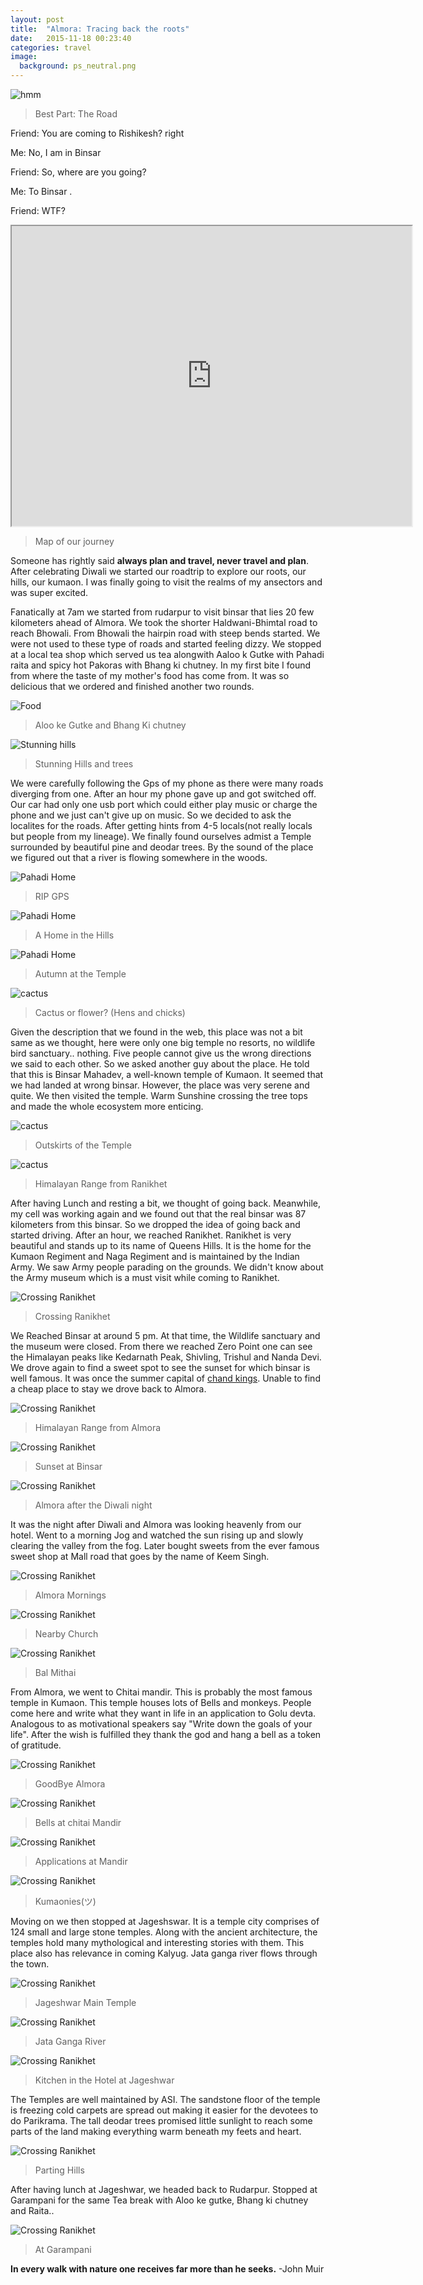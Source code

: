```yaml
---
layout: post
title:  "Almora: Tracing back the roots"
date:   2015-11-18 00:23:40
categories: travel
image:
  background: ps_neutral.png
---
```


<img src="http://i.imgur.com/gYWfPjR.jpg" alt="hmm">

>Best Part: The Road

Friend: You are coming to Rishikesh? right

Me: No, I am in Binsar

Friend: So, where are you going?

Me: To Binsar .

Friend: WTF?


<iframe src="https://www.google.com/maps/d/embed?mid=zzaMbFu8Ofc4.kaiF_LEkusIQ" width="640" height="480"></iframe>

>Map of our journey

Someone has rightly said **always plan and travel, never travel and plan**. After celebrating Diwali we started our roadtrip to explore our roots, our hills, our kumaon. I was finally going to visit the realms of my ansectors and was super excited. 

Fanatically at 7am we started from rudarpur to visit binsar that lies 20 few kilometers ahead of Almora. We took the shorter Haldwani-Bhimtal road to reach Bhowali. From Bhowali the hairpin road with steep bends started. We were not used to these type of roads and started feeling dizzy. We stopped at a local tea shop which served us tea alongwith Aaloo k Gutke with Pahadi raita and spicy hot Pakoras with Bhang ki chutney. In my first bite I found from where the taste of my mother's food has come from. It was so delicious that we ordered and finished another two rounds.

<img src="http://i.imgur.com/RiRhO8B.jpg" alt="Food">

>Aloo ke Gutke and Bhang Ki chutney

<img src="http://i.imgur.com/1pZfyuS.jpg" alt="Stunning hills">

>Stunning Hills and trees

We were carefully following the Gps of my phone as there were many roads diverging from one. After an hour my phone gave up and got switched off. Our car had only one usb port which could either play music or charge the phone and we just can't give up on music. So we decided to ask the localites for the roads. After getting hints from 4-5 locals(not really locals but people from my lineage). We finally found ourselves admist a Temple surrounded by beautiful pine and deodar trees. By the sound of the place we figured out that a river is flowing somewhere in the woods.

<img src="http://i.imgur.com/E99A3x3.jpg" alt="Pahadi Home">

>RIP GPS

<img src="http://i.imgur.com/y7uNaMj.jpg" alt="Pahadi Home">

>A Home in the Hills

<img src="http://i.imgur.com/qZRQMjG.jpg" alt="Pahadi Home">

>Autumn at the Temple

<img src="http://i.imgur.com/pZJjzLp.jpg" alt="cactus">

>Cactus or flower? (Hens and chicks)

Given the description that we found in the web, this place was not a bit same as we thought, here were only one big temple no resorts, no wildlife bird sanctuary.. nothing. Five people cannot give us the wrong directions we said to each other. So we asked another guy about the place. He told that this is Binsar Mahadev, a well-known temple of Kumaon. It seemed that we had landed at wrong binsar. However, the place was very serene and quite. We then visited the temple. Warm Sunshine crossing the tree tops and made the whole ecosystem more enticing. 

<img src="http://i.imgur.com/7LyWS1I.jpg" alt="cactus">

>Outskirts of the Temple

<img src="http://i.imgur.com/hBkRbJT.jpg" alt="cactus">

>Himalayan Range from Ranikhet

After having Lunch and resting a bit, we thought of going back. Meanwhile, my cell was working again and we found out that the real binsar was 87 kilometers from this binsar. So we dropped the idea of going back and started driving. After an hour, we reached Ranikhet. Ranikhet is very beautiful and stands up to its name of Queens Hills.    It is the home for the Kumaon Regiment and Naga Regiment and is maintained by the Indian Army. We saw Army people parading on the grounds. We didn't know about the Army museum which is a must visit while coming to Ranikhet.

<img src="http://i.imgur.com/wcjrbVU.jpg" alt="Crossing Ranikhet">

>Crossing Ranikhet

We Reached Binsar at around 5 pm. At that time, the Wildlife sanctuary and the museum were closed. From there we reached Zero Point one can see the Himalayan peaks like Kedarnath Peak, Shivling, Trishul and Nanda Devi.
We drove again to find a sweet spot to see the sunset for which binsar is well famous. It was once the summer capital of <a href="https://en.wikipedia.org/wiki/Chand_kings">chand kings</a>. Unable to find a cheap place to stay we drove back to Almora. 

<img src="http://i.imgur.com/XyAlg0u.jpg" alt="Crossing Ranikhet">

>Himalayan Range from Almora

<img src="http://i.imgur.com/lzBGAfp.jpg" alt="Crossing Ranikhet">

>Sunset at Binsar

<img src="http://i.imgur.com/nj277so.jpg" alt="Crossing Ranikhet">

>Almora after the Diwali night

It was the night after Diwali and Almora was looking heavenly from our hotel. Went to a morning Jog and watched the sun rising up and slowly clearing the valley from the fog. Later bought sweets from the ever famous sweet shop at Mall road that goes by the name of Keem Singh.

<img src="http://i.imgur.com/EpeGKJ7.jpg" alt="Crossing Ranikhet">

>Almora Mornings

<img src="http://i.imgur.com/CbbhwKT.jpg" alt="Crossing Ranikhet">

>Nearby Church

<img src="http://i.imgur.com/VnFijg6.jpg" alt="Crossing Ranikhet">

>Bal Mithai

From Almora, we went to Chitai mandir. This is probably the most famous temple in Kumaon. This temple houses lots of Bells and monkeys. People come here and write what they want in life in an application to Golu devta. Analogous to as motivational speakers say "Write down the goals of your life". After the wish is fulfilled they thank the god and hang a bell as a token of gratitude. 

<img src="http://i.imgur.com/UHvpRWD.jpg" alt="Crossing Ranikhet">

>GoodBye Almora

<img src="http://i.imgur.com/CPy5fdY.jpg" alt="Crossing Ranikhet">

>Bells at chitai Mandir

<img src="http://i.imgur.com/5OwTGm1.jpg" alt="Crossing Ranikhet">

>Applications at Mandir

<img src="http://i.imgur.com/fWqjJ7V.jpg" alt="Crossing Ranikhet">

>Kumaonies(ツ)

Moving on we then stopped at Jageshswar. It is a temple city comprises of 124 small and large stone temples. Along with the ancient architecture, the temples hold many mythological and interesting stories with them. This place also has relevance in coming Kalyug. Jata ganga river flows through the town. 

<img src="http://i.imgur.com/X4JARC3.jpg" alt="Crossing Ranikhet">

>Jageshwar Main Temple

<img src="http://i.imgur.com/sGWH9OU.jpg" alt="Crossing Ranikhet">

>Jata Ganga River

<img src="http://i.imgur.com/CZgH5AA.jpg" alt="Crossing Ranikhet">

>Kitchen in the Hotel at Jageshwar

The Temples are well maintained by ASI. The sandstone floor of the temple is freezing cold carpets are spread out making it easier for the devotees to do Parikrama. The tall deodar trees promised little sunlight to reach some parts of the land making everything warm beneath my feets and heart. 

<img src="http://i.imgur.com/vWxexgj.jpg" alt="Crossing Ranikhet">

>Parting Hills

After having lunch at Jageshwar, we headed back to Rudarpur. Stopped at Garampani for the same Tea break with Aloo ke gutke, Bhang ki chutney and Raita..

<img src="http://i.imgur.com/fGBIuBM.jpg" alt="Crossing Ranikhet">

>At Garampani

**In every walk with nature one receives far more than he seeks.**
-John Muir
